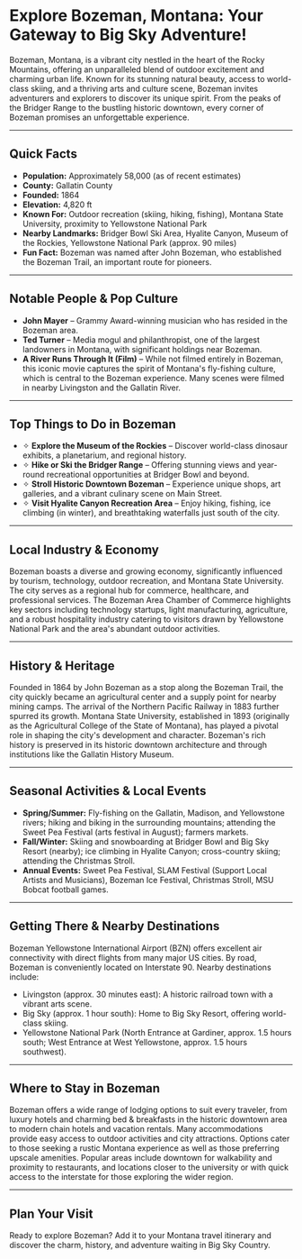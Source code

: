 # Explore Bozeman, Montana: Your Gateway to Big Sky Adventure!

Bozeman, Montana, is a vibrant city nestled in the heart of the Rocky Mountains, offering an unparalleled blend of outdoor excitement and charming urban life. Known for its stunning natural beauty, access to world-class skiing, and a thriving arts and culture scene, Bozeman invites adventurers and explorers to discover its unique spirit. From the peaks of the Bridger Range to the bustling historic downtown, every corner of Bozeman promises an unforgettable experience.

---

## Quick Facts

- **Population:** Approximately 58,000 (as of recent estimates)
- **County:** Gallatin County
- **Founded:** 1864
- **Elevation:** 4,820 ft
- **Known For:** Outdoor recreation (skiing, hiking, fishing), Montana State University, proximity to Yellowstone National Park
- **Nearby Landmarks:** Bridger Bowl Ski Area, Hyalite Canyon, Museum of the Rockies, Yellowstone National Park (approx. 90 miles)
- **Fun Fact:** Bozeman was named after John Bozeman, who established the Bozeman Trail, an important route for pioneers.

---

## Notable People & Pop Culture

- **John Mayer** – Grammy Award-winning musician who has resided in the Bozeman area.
- **Ted Turner** – Media mogul and philanthropist, one of the largest landowners in Montana, with significant holdings near Bozeman.
- **A River Runs Through It (Film)** – While not filmed entirely in Bozeman, this iconic movie captures the spirit of Montana's fly-fishing culture, which is central to the Bozeman experience. Many scenes were filmed in nearby Livingston and the Gallatin River.

---

## Top Things to Do in Bozeman

- ✧ **Explore the Museum of the Rockies** – Discover world-class dinosaur exhibits, a planetarium, and regional history.
- ✧ **Hike or Ski the Bridger Range** – Offering stunning views and year-round recreational opportunities at Bridger Bowl and beyond.
- ✧ **Stroll Historic Downtown Bozeman** – Experience unique shops, art galleries, and a vibrant culinary scene on Main Street.
- ✧ **Visit Hyalite Canyon Recreation Area** – Enjoy hiking, fishing, ice climbing (in winter), and breathtaking waterfalls just south of the city.

---

## Local Industry & Economy

Bozeman boasts a diverse and growing economy, significantly influenced by tourism, technology, outdoor recreation, and Montana State University. The city serves as a regional hub for commerce, healthcare, and professional services. The Bozeman Area Chamber of Commerce highlights key sectors including technology startups, light manufacturing, agriculture, and a robust hospitality industry catering to visitors drawn by Yellowstone National Park and the area's abundant outdoor activities.

---

## History & Heritage

Founded in 1864 by John Bozeman as a stop along the Bozeman Trail, the city quickly became an agricultural center and a supply point for nearby mining camps. The arrival of the Northern Pacific Railway in 1883 further spurred its growth. Montana State University, established in 1893 (originally as the Agricultural College of the State of Montana), has played a pivotal role in shaping the city's development and character. Bozeman's rich history is preserved in its historic downtown architecture and through institutions like the Gallatin History Museum.

---

## Seasonal Activities & Local Events

- **Spring/Summer:** Fly-fishing on the Gallatin, Madison, and Yellowstone rivers; hiking and biking in the surrounding mountains; attending the Sweet Pea Festival (arts festival in August); farmers markets.
- **Fall/Winter:** Skiing and snowboarding at Bridger Bowl and Big Sky Resort (nearby); ice climbing in Hyalite Canyon; cross-country skiing; attending the Christmas Stroll.
- **Annual Events:** Sweet Pea Festival, SLAM Festival (Support Local Artists and Musicians), Bozeman Ice Festival, Christmas Stroll, MSU Bobcat football games.

---

## Getting There & Nearby Destinations

Bozeman Yellowstone International Airport (BZN) offers excellent air connectivity with direct flights from many major US cities. By road, Bozeman is conveniently located on Interstate 90.
Nearby destinations include:
- Livingston (approx. 30 minutes east): A historic railroad town with a vibrant arts scene.
- Big Sky (approx. 1 hour south): Home to Big Sky Resort, offering world-class skiing.
- Yellowstone National Park (North Entrance at Gardiner, approx. 1.5 hours south; West Entrance at West Yellowstone, approx. 1.5 hours southwest).

---

## Where to Stay in Bozeman

Bozeman offers a wide range of lodging options to suit every traveler, from luxury hotels and charming bed & breakfasts in the historic downtown area to modern chain hotels and vacation rentals. Many accommodations provide easy access to outdoor activities and city attractions. Options cater to those seeking a rustic Montana experience as well as those preferring upscale amenities. Popular areas include downtown for walkability and proximity to restaurants, and locations closer to the university or with quick access to the interstate for those exploring the wider region.

---

## Plan Your Visit

Ready to explore Bozeman? Add it to your Montana travel itinerary and discover the charm, history, and adventure waiting in Big Sky Country.

